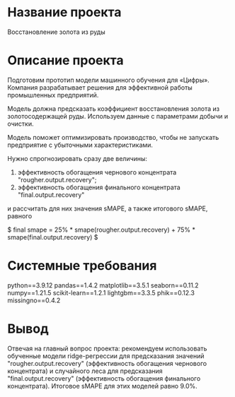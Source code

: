 # Название проекта

Восстановление золота из руды


# Описание проекта 

Подготовим прототип модели машинного обучения для «Цифры». Компания разрабатывает решения для эффективной работы промышленных предприятий.

Модель должна предсказать коэффициент восстановления золота из золотосодержащей руды. Используем данные с параметрами добычи и очистки.

Модель поможет оптимизировать производство, чтобы не запускать предприятие с убыточными характеристиками.

Нужно спрогнозировать сразу две величины:

1) эффективность обогащения чернового концентрата "rougher.output.recovery";
2) эффективность обогащения финального концентрата "final.output.recovery"

и рассчитать для них значения sMAPE, а также итогового sMAPE, равного 

$ final smape = 25\% * smape(rougher.output.recovery) + 75\% * smape(final.output.recovery) $

   
# Системные требования 

python==3.9.12
pandas==1.4.2
matplotlib==3.5.1
seaborn==0.11.2
numpy==1.21.5
scikit-learn==1.2.1
lightgbm==3.3.5
phik==0.12.3
missingno==0.4.2


# Вывод 

Отвечая на главный вопрос проекта: рекомендуем использовать обученные модели ridge-регрессии для предсказания значений "rougher.output.recovery" (эффективность обогащения чернового концентрата) 
и случайного леса для предсказания "final.output.recovery" (эффективность обогащения финального концентрата). 
Итоговое sMAPE для этих моделей равно 9.0%.
 

